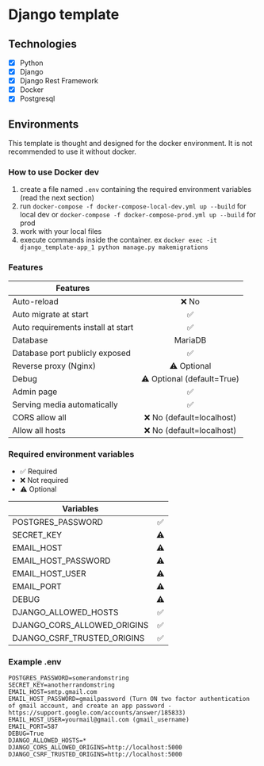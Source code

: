 # Django template

## Technologies

- [X] Python
- [X] Django
- [X] Django Rest Framework
- [X] Docker
- [X] Postgresql

## Environments

This template is thought and designed for the docker environment. It is not recommended to use it without docker.


### How to use Docker dev

1. create a file named `.env` containing the required environment variables (read the next section)
2. run `docker-compose -f docker-compose-local-dev.yml up --build` for local dev or `docker-compose -f docker-compose-prod.yml up --build` for prod
3. work with your local files
4. execute commands inside the container. ex `docker exec -it django_template-app_1 python manage.py makemigrations`

### Features

| Features                           |                            |
|------------------------------------|:--------------------------:|
| Auto-reload                        |            ❌ No            |
| Auto migrate at start              |             ✅              |
| Auto requirements install at start |             ✅              |
| Database                           |          MariaDB           |
| Database port publicly exposed     |             ✅              |
| Reverse proxy (Nginx)              |        ⚠️ Optional         |
| Debug                              | ⚠️ Optional (default=True) |
| Admin page                         |             ✅              |
| Serving media automatically        |             ✅              |
| CORS allow all                     |  ❌ No (default=localhost)  |
| Allow all hosts                    |  ❌ No (default=localhost)  |

### Required environment variables

- ✅ Required
- ❌ Not required
- ⚠️ Optional

| Variables                   |     |
|-----------------------------|:---:|
| POSTGRES_PASSWORD           |  ✅  |
| SECRET_KEY                  | ⚠️  |
| EMAIL_HOST                  | ⚠️  |
| EMAIL_HOST_PASSWORD         | ⚠️  |
| EMAIL_HOST_USER             | ⚠️  |
| EMAIL_PORT                  | ⚠️  |
| DEBUG                       | ⚠️  |
| DJANGO_ALLOWED_HOSTS        |  ✅  |
| DJANGO_CORS_ALLOWED_ORIGINS |  ✅  |
| DJANGO_CSRF_TRUSTED_ORIGINS |  ✅  |

### Example .env

```
POSTGRES_PASSWORD=somerandomstring
SECRET_KEY=anotherrandomstring
EMAIL_HOST=smtp.gmail.com
EMAIL_HOST_PASSWORD=gmailpassword (Turn ON two factor authentication of gmail account, and create an app password - https://support.google.com/accounts/answer/185833)
EMAIL_HOST_USER=yourmail@gmail.com (gmail_username)
EMAIL_PORT=587
DEBUG=True
DJANGO_ALLOWED_HOSTS=*
DJANGO_CORS_ALLOWED_ORIGINS=http://localhost:5000
DJANGO_CSRF_TRUSTED_ORIGINS=http://localhost:5000
```
